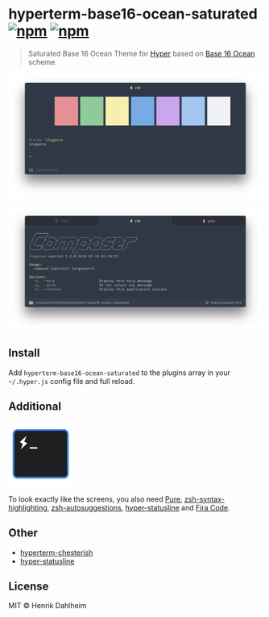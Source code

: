 # hyperterm-base16-ocean-saturated [![npm](https://img.shields.io/npm/v/hyperterm-base16-ocean-saturated.svg?maxAge=86400?style=flat-square)](https://www.npmjs.com/package/hyperterm-base16-ocean-saturated)  [![npm](https://img.shields.io/npm/dt/hyperterm-base16-ocean-saturated.svg?maxAge=86400?style=flat-square)](https://www.npmjs.com/package/hyperterm-base16-ocean-saturated)

> Saturated Base 16 Ocean Theme for [Hyper](https://hyper.is) based on [Base 16 Ocean](https://github.com/dunovank/oceans16-syntax) scheme.

![](screen.png)

![](screen_status.png)


## Install

Add `hyperterm-base16-ocean-saturated` to the plugins array in your `~/.hyper.js` config file and full reload.


## Additional

<p><a href="/screen_icon.png" target="_blank"><img src="/screen_icon.png" height="128" alt="" style="max-width:100%;"></a></p>

To look exactly like the screens, you also need [Pure](https://github.com/sindresorhus/pure), [zsh-syntax-highlighting](https://github.com/zsh-users/zsh-syntax-highlighting), [zsh-autosuggestions](https://github.com/zsh-users/zsh-autosuggestions), [hyper-statusline](https://github.com/henrikdahl/hyper-statusline) and [Fira Code](https://github.com/tonsky/FiraCode).


## Other

* [hyperterm-chesterish](https://github.com/henrikdahl/hyperterm-chesterish)
* [hyper-statusline](https://github.com/henrikdahl/hyper-statusline)


## License

MIT © Henrik Dahlheim
